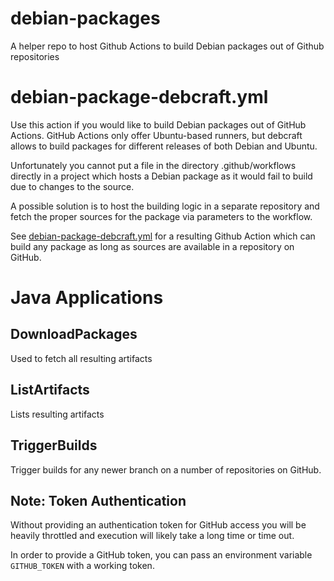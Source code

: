 # debian-packages
A helper repo to host Github Actions to build Debian packages out of Github repositories

# debian-package-debcraft.yml

Use this action if you would like to build Debian packages out of GitHub Actions. GitHub Actions only offer Ubuntu-based runners, but debcraft allows to build packages for different releases of both Debian and Ubuntu.

Unfortunately you cannot put a file in the directory .github/workflows directly in a project which hosts a Debian package as it would fail to build due to changes to the source.

A possible solution is to host the building logic in a separate repository and fetch the proper sources for the package via parameters to the workflow.

See [debian-package-debcraft.yml](https://github.com/centic9/debian-packages/blob/main/.github/workflows/debian-package-debcraft.yml) for a resulting Github Action which can build any package as long as sources are available in a repository on GitHub.

# Java Applications

## DownloadPackages

Used to fetch all resulting artifacts

## ListArtifacts

Lists resulting artifacts

## TriggerBuilds

Trigger builds for any newer branch on a number of repositories on GitHub.

## Note: Token Authentication

Without providing an authentication token for GitHub access you will be heavily 
throttled and execution will likely take a long time or time out.

In order to provide a GitHub token, you can pass an environment variable 
`GITHUB_TOKEN` with a working token.
